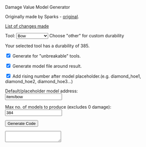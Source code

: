 <head>
  <meta charset="UTF-8">
  <script src = "customTool.js"></script>
</head>
<body>
  <p>Damage Value Model Generator</p>
  <p>Originally made by Sparks - <a href = "http://accidentalgames.com/media/durabilityModels.php">original</a>.</p>
  <p><a href = "https://github.com/geenium/damage-value-generator/blob/master/changes_list.txt">List of changes made<a></p>
  <p>Tool: <select id = 'durability' onchange = 'durabilityInfo()'>
    <option value = "385">Bow</option>
    <option value = "1562">Diamond Tool</option>
    <option value = "65">Fishing Rod</option>
    <option value = "65">Flint &amp; Steel</option>
    <option value = "33">Golden Tool</option>
    <option value = "251">Iron Tool</option>
    <option value = "238">Shears</option>
    <option value = "132">Stone Tool</option>
    <option value = "60">Wood Tool</option>
    <option value = "1">Other</option>
  </select>
  <span class ='info'>Choose "other" for custom durability</span></p>
  <div id = 'durabilityInfo'>Your selected tool has a durability of 385.</div>
  <p><input type ='checkbox' id = 'unbreakable' checked = 'checked'/> Generate for "unbreakable" tools.</p>
  <p><input type ='checkbox' id = 'model' checked = 'checked'/> Generate model file around result.</p>
  <p><input type ='checkbox' id = 'inc' checked = 'checked'/> Add rising number after model placeholder.<span class = 'info'>(e.g. diamond_hoe1, diamond_hoe2, diamond_hoe3...)</span></p>
  <p>Default/placeholder model address:<br>
  <input type = 'text' id = 'address' value = 'item/bow'/>
    <p>Max no. of models to produce (excludes 0 damage):<br>
  <input type = 'text' id = 'modelLimit' value = '384'/>
  <p><input type = 'button' value = 'Generate Code' id = 'generate' onclick = 'generate()'/></p>
  <textarea readonly id = 'result' class = 'hidden'></textarea>
</body>
